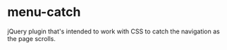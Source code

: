 menu-catch
==========

jQuery plugin that's intended to work with CSS to catch the navigation as the page scrolls.
